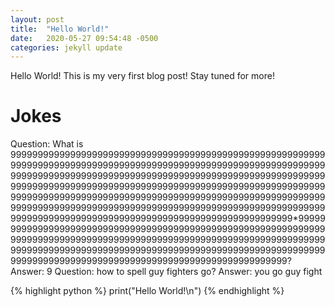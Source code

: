 ```yaml
---
layout: post
title:  "Hello World!"
date:   2020-05-27 09:54:48 -0500
categories: jekyll update
---
```

Hello World! This is my very first blog post! Stay tuned for more!

# Jokes
Question: What is 9999999999999999999999999999999999999999999999999999999999999999999999999999999999999999999999999999999999999999999999999999999999999999999999999999999999999999999999999999999999999999999999999999999999999999999999999999999999999999999999999999999999999999999999999999999999999999999999999999999999999999999999999999999999999999999999999999999999999999999999999999999999999999999999999999999999999999*99999999999999999999999999999999999999999999999999999999999999999999999999999999999999999999999999999999999999999999999999999999999999999999999999999999999999999999999999999999999999999999999999999999999999999999999999999999999999?
Answer: 9
Question: how to spell guy fighters go?
Answer: you go guy fight




{% highlight python %}
    print("Hello World!\n")
{% endhighlight %}

